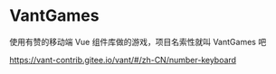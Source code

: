 # VantGames

使用有赞的移动端 Vue 组件库做的游戏，项目名索性就叫 VantGames 吧

https://vant-contrib.gitee.io/vant/#/zh-CN/number-keyboard